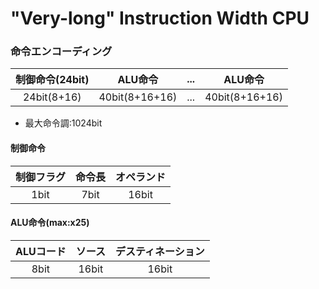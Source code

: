 # "Very-long" Instruction Width CPU


### 命令エンコーディング

|制御命令(24bit)|ALU命令|...|ALU命令|
|:-:|:-:|:-:|:-:|
|24bit(8+16)|40bit(8+16+16)|...|40bit(8+16+16)|
* 最大命令調:1024bit


#### 制御命令
|制御フラグ|命令長|オペランド|
|:-:|:-:|:-:|
|1bit|7bit|16bit|

#### ALU命令(max:x25)
|ALUコード|ソース|デスティネーション|
|:-:|:-:|:-:|
|8bit|16bit|16bit|
